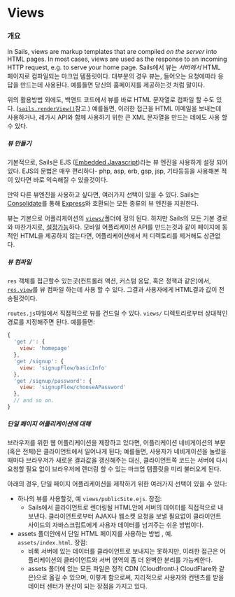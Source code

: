 # Views
### 개요

In Sails, views are markup templates that are compiled _on the server_ into HTML pages.  In most cases, views are used as the response to an incoming HTTP request, e.g. to serve your home page.
Sails에서 뷰는 _서버에서_ HTML 페이지로 컴파일되는 마크업 템플릿이다. 대부분의 경우 뷰는, 들어오는 요청에따라 응답을 만드는데 사용된다. 예를들면 당신의 홈페이지를 제공하는것 처럼 말이다.

위의 활용방법 외에도, 백앤드 코드에서 뷰를 바로 HTML 문자열로 컴파일 할 수도 있다. ([`sails.renderView()`](https://github.com/balderdashy/sails-docs/blob/master/PAGE_NEEDED.md)참고.) 예를들면, 이러한 접근을 HTML 이메일을 보내는데 사용하거나, 레가시 API와 함께 사용하기 위한 큰 XML 문자열을 만드는 데에도 사용 할 수 있다. 

##### 뷰 만들기

기본적으로, Sails은 EJS ([Embedded Javascript](http://embeddedjs.com/))라는 뷰 엔진을 사용하게 설정 되어 있다. EJS의 문법은 매우 편리하다- php, asp, erb, gsp, jsp, 기타등등을 사용해본 적이 있다면 바로 익숙해질 수 있을것이다.

만약 다른 뷰엔진을 사용하고 싶다면, 여러가지 선택이 있을 수 있다. Sails는 [Consolidate](https://github.com/visionmedia/consolidate.js/)를 통해 [Express](https://github.com/balderdashy/sails-docs/blob/master/PAGE_NEEDED.md)와 호환되는 모든 종류의 뷰 엔진을 지원한다.

뷰는 기본으로 어플리케이션의 [`views/`](http://beta.sailsjs.org/#/documentation/anatomy/myApp/views)폴더에 정의 된다. 하지만 Sails의 모든 기본 경로와 마찬가지로, [설정가능](https://github.com/balderdashy/sails-docs/blob/master/PAGE_NEEDED.md)하다. 모바일 어플리케이션 API를 만드는것과 같이 페이지에 동적인 HTML을 제공하지 않는다면, 어플리케이션에서 저 디렉토리를 제거해도 상관없다.

##### 뷰 컴파일

`res` 객체를 접근할수 있는곳(컨트롤러 액션, 커스텀 응답, 혹은 정책과 같은)에서, [`res.view`](http://beta.sailsjs.org/#/documentation/reference/res/res.view.html)를 뷰 컴파일 하는데 사용 할 수 있다. 그결과 사용자에게 HTML결과 값이 전송될것이다.

`routes.js`파일에서 직접적으로 뷰를 건드릴 수 있다. `views/` 디렉토리로부터 상대적인 경로를 지정해주면 된다. 예를들면:

```javascript
{
  'get /': {
    view: 'homepage'
  },
  'get /signup': {
    view: 'signupFlow/basicInfo'
  },
  'get /signup/password': {
    view: 'signupFlow/chooseAPassword'
  },
  // and so on.
}
```

##### 단일 페이지 어플리케이션에 대해

브라우저를 위한 웹 어플리케이션을 제장하고 있다면, 어플리케이션 네비게이션의 부분 (혹은 전체)은 클라이언트에서 일어나게 된다; 예를들면, 사용자가 네비게이션을 눌렀을때마다 브라우저가 새로운 결과값을 갱신해주는 대신, 클라이언트쪽 코드는 서버에 다시 요청할 필요 없이 브라우저에 렌더링 할 수 있는 마크업 템플릿을 미리 불러오게 된다.

아래의 경우, 단일 페이지 어플리케이션을 제작하기 위한 여러가지 선택이 있을 수 있다:

+ 하나의 뷰를 사용할것, 예 `views/publicSite.ejs`. 장점:
  + Sails에서 클라이언트로 렌더링될 HTML안에 서버의 데이터를 직접적으로 내보낸다. 클라이언트로부터 AJAX나 웹소켓 요청을 보낼 필요없이 클라이언트 사이드의 자바스크립트에게 사용자 데이터를 넘겨주는 쉬운 방법이다.
+ assets 폴더안에서 단일 HTML 페이지를 사용하는 방법 , 예. `assets/index.html`. 장점:
  + 비록 서버에 있는 데이터를 클라이언트로 보내지는 못하지만, 이러한 접근은 어플리케이션의 클라이언트와 서버 영역의 좀 더 완벽한 분리를 가능케한다.
  + assets 폴더에 있는 모든 파일은 정적 CDN (Cloudfront나 CloudFlare와 같은)으로 옮길 수 있으며, 이렇게 함으로써, 지리적으로 사용자와 컨텐츠를 받을 데이터 센터가 분산이 되는 장점을 가지고 있다.


<docmeta name="uniqueID" value="Views426660">
<docmeta name="displayName" value="Views">

